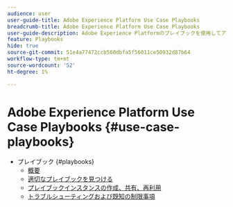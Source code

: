 ```yaml
---
audience: user
user-guide-title: Adobe Experience Platform Use Case Playbooks
breadcrumb-title: Adobe Experience Platform Use Case Playbooks
user-guide-description: Adobe Experience Platformのプレイブックを使用してアセットを生成し、様々なマーケティングの使用例に取り組みます。
feature: Playbooks
hide: true
source-git-commit: 51e4a77472ccb560dbfa5f56011ce50932d87b64
workflow-type: tm+mt
source-wordcount: '52'
ht-degree: 1%

---
```



# Adobe Experience Platform Use Case Playbooks {#use-case-playbooks}

* プレイブック {#playbooks}
   * [概要](/help/use-case-playbooks/playbooks/overview.md)
   * [適切なプレイブックを見つける](/help/use-case-playbooks/playbooks/discover.md)
   * [プレイブックインスタンスの作成、共有、再利用](/help/use-case-playbooks/playbooks/create-share-reuse.md)
   * [トラブルシューティングおよび既知の制限事項](/help/use-case-playbooks/playbooks/troubleshooting.md)